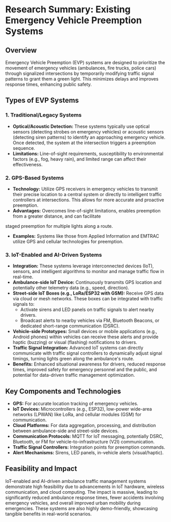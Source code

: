 # Research Summary: Existing Emergency Vehicle Preemption Systems

## Overview
Emergency Vehicle Preemption (EVP) systems are designed to prioritize the movement of emergency vehicles (ambulances, fire trucks, police cars) through signalized intersections by temporarily modifying traffic signal patterns to grant them a green light. This minimizes delays and improves response times, enhancing public safety.

## Types of EVP Systems

### 1. Traditional/Legacy Systems
*   **Optical/Acoustic Detection:** These systems typically use optical sensors (detecting strobes on emergency vehicles) or acoustic sensors (detecting siren patterns) to identify an approaching emergency vehicle. Once detected, the system at the intersection triggers a preemption sequence.
*   **Limitations:** Line-of-sight requirements, susceptibility to environmental factors (e.g., fog, heavy rain), and limited range can affect their effectiveness.

### 2. GPS-Based Systems
*   **Technology:** Utilize GPS receivers in emergency vehicles to transmit their precise location to a central system or directly to intelligent traffic controllers at intersections. This allows for more accurate and proactive preemption.
*   **Advantages:** Overcomes line-of-sight limitations, enables preemption from a greater distance, and can facilitate 


staged preemption for multiple lights along a route.
*   **Examples:** Systems like those from Applied Information and EMTRAC utilize GPS and cellular technologies for preemption.

### 3. IoT-Enabled and AI-Driven Systems
*   **Integration:** These systems leverage interconnected devices (IoT), sensors, and intelligent algorithms to monitor and manage traffic flow in real-time.
*   **Ambulance-side IoT Device:** Continuously transmits GPS location and potentially other telemetry data (e.g., speed, direction).
*   **Street-side IoT Boxes (e.g., LoRa/ESP32 with GSM):** Receive GPS data via cloud or mesh networks. These boxes can be integrated with traffic signals to:
    *   Activate sirens and LED panels on traffic signals to alert nearby drivers.
    *   Broadcast alerts to nearby vehicles via FM, Bluetooth Beacons, or dedicated short-range communication (DSRC).
*   **Vehicle-side Prototypes:** Small devices or mobile applications (e.g., Android phones) within vehicles can receive these alerts and provide haptic (buzzing) or visual (flashing) notifications to drivers.
*   **Traffic Signal Integration:** Advanced IoT systems can directly communicate with traffic signal controllers to dynamically adjust signal timings, turning lights green along the ambulance's route.
*   **Benefits:** Enhanced situational awareness for drivers, reduced response times, improved safety for emergency personnel and the public, and potential for data-driven traffic management optimization.

## Key Components and Technologies
*   **GPS:** For accurate location tracking of emergency vehicles.
*   **IoT Devices:** Microcontrollers (e.g., ESP32), low-power wide-area networks (LPWAN) like LoRa, and cellular modules (GSM) for communication.
*   **Cloud Platforms:** For data aggregation, processing, and distribution between ambulance-side and street-side devices.
*   **Communication Protocols:** MQTT for IoT messaging, potentially DSRC, Bluetooth, or FM for vehicle-to-infrastructure (V2I) communication.
*   **Traffic Signal Controllers:** Integration points for preemption commands.
*   **Alert Mechanisms:** Sirens, LED panels, in-vehicle alerts (visual/haptic).

## Feasibility and Impact
IoT-enabled and AI-driven ambulance traffic management systems demonstrate high feasibility due to advancements in IoT hardware, wireless communication, and cloud computing. The impact is massive, leading to significantly reduced ambulance response times, fewer accidents involving emergency vehicles, and overall improved urban mobility during emergencies. These systems are also highly demo-friendly, showcasing tangible benefits in real-world scenarios.

